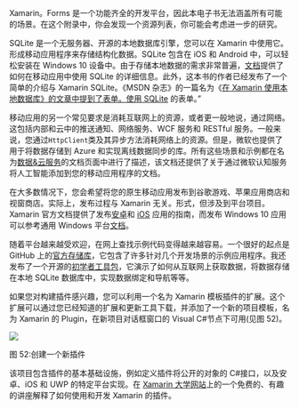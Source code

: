 Xamarin。Forms 是一个功能齐全的开发平台，因此本电子书无法涵盖所有可能的场景。在这个附录中，你会发现一个资源列表，你可能会考虑进一步的研究。

SQLite 是一个无服务器、开源的本地数据库引擎，您可以在 Xamarin 中使用它。形成移动应用程序来存储结构化数据。SQLite 包含在 iOS 和 Android 中，可以轻松安装在 Windows 10 设备中。由于存储本地数据的需求非常普遍，[文档](https://developer.xamarin.com/guides/xamarin-forms/application-fundamentals/databases/)提供了如何在移动应用中使用 SQLite 的详细信息。此外，这本书的作者已经发布了一个简单的介绍与 Xamarin SQLite。《MSDN 杂志》的一篇名为《[在 Xamarin 使用本地数据库》的文章中提到了表单。使用 SQLite](https://msdn.microsoft.com/magazine/mt736454) 的表单。”

移动应用的另一个常见要求是消耗互联网上的资源，或者更一般地说，通过网络。这包括内部和云中的推送通知、网络服务、WCF 服务和 RESTful 服务。一般来说，您通过`HttpClient`类及其异步方法消耗网络上的资源。但是，微软也提供了用于将数据存储到 Azure 和实现离线数据同步的库。所有这些场景和示例都在名为[数据&云服务](https://developer.xamarin.com/guides/xamarin-forms/cloud-services/)的文档页面中进行了描述，该文档还提供了关于通过微软认知服务将人工智能添加到您的移动应用程序的文档。

在大多数情况下，您会希望将您的原生移动应用发布到谷歌游戏、苹果应用商店和视窗商店。实际上，发布过程与 Xamarin 无关。形式，但涉及到平台项目。Xamarin 官方文档提供了发布[安卓](https://developer.xamarin.com/guides/android/deployment,_testing,_and_metrics/publishing_an_application/)和 [iOS](https://developer.xamarin.com/guides/ios/deployment,_testing,_and_metrics/app_distribution/) 应用的指南，而发布 Windows 10 应用可以参考通用 Windows 平台[文档](https://developer.microsoft.com/en-us/store/publish-apps)。

随着平台越来越受欢迎，在网上查找示例代码变得越来越容易。一个很好的起点是 GitHub 上的[官方存储库](https://github.com/xamarin/xamarin-forms-samples)，它包含了许多针对几个开发场景的示例应用程序。我还发布了一个开源的[初学者工具包](https://github.com/AlessandroDelSole/XamarinFormsStarterKit)，它演示了如何从互联网上获取数据，将数据存储在本地 SQLite 数据库中，实现数据绑定和导航等等。

如果您对构建插件感兴趣，您可以利用一个名为 Xamarin 模板插件的扩展。这个扩展可以通过您已经知道的扩展和更新工具下载，并添加了一个新的项目模板，名为 Xamarin 的 Plugin，在新项目对话框窗口的 Visual C#节点下可用(见图 52)。

![](../Images/image080.jpg)

图 52:创建一个新插件

该项目包含插件的基本基础设施，例如定义插件将公开的对象的 C#接口，以及安卓、iOS 和 UWP 的特定平台实现。在 [Xamarin 大学网站](https://university.xamarin.com/guestlectures/using-developing-plugins-for-xamarin)上的一个免费的、有趣的讲座解释了如何使用和开发 Xamarin 的插件。